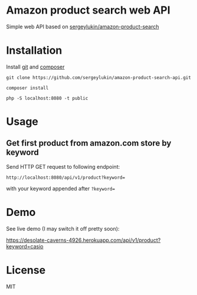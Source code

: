 # Amazon product search web API

Simple web API based on
[sergeylukin/amazon-product-search](https://github.com/sergeylukin/amazon-product-search)

# Installation

Install [git](http://git-scm.com) and [composer](http://getcomposer.org)

```
git clone https://github.com/sergeylukin/amazon-product-search-api.git
```

```
composer install
```

```
php -S localhost:8080 -t public
```

# Usage

## Get first product from amazon.com store by keyword

Send HTTP GET request to following endpoint:

```
http://localhost:8080/api/v1/product?keyword=
```

with your keyword appended after `?keyword=`

# Demo

See live demo (I may switch it off pretty soon):

https://desolate-caverns-4926.herokuapp.com/api/v1/product?keyword=casio

# License

MIT

